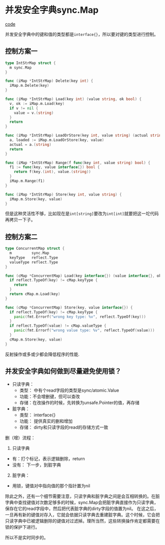 # 并发安全字典sync.Map 

[code](https://github.com/hyper0x/Golang_Puzzlers/blob/master/src/puzzlers/article28/)

并发安全字典中的键和值的类型都是`interface{}`，所以要对键的类型进行控制。

## 控制方案一

```go
type IntStrMap struct {
  m sync.Map
}

func (iMap *IntStrMap) Delete(key int) {
  iMap.m.Delete(key)
}

func (iMap *IntStrMap) Load(key int) (value string, ok bool) {
  v, ok := iMap.m.Load(key)
  if v != nil {
    value = v.(string)
  }
  return
}

func (iMap *IntStrMap) LoadOrStore(key int, value string) (actual string, loaded bool) {
  a, loaded := iMap.m.LoadOrStore(key, value)
  actual = a.(string)
  return
}

func (iMap *IntStrMap) Range(f func(key int, value string) bool) {
  f1 := func(key, value interface{}) bool {
    return f(key.(int), value.(string))
  }
  iMap.m.Range(f1)
}

func (iMap *IntStrMap) Store(key int, value string) {
  iMap.m.Store(key, value)
}
```
但是这种灵活性不够，比如现在是`int[string]`要改为`int[int]`就要把这一坨代码再拷贝一下子。

## 控制方案二

```go
type ConcurrentMap struct {
  m         sync.Map
  keyType   reflect.Type
  valueType reflect.Type
}

func (cMap *ConcurrentMap) Load(key interface{}) (value interface{}, ok bool) {
  if reflect.TypeOf(key) != cMap.keyType {
    return
  }
  return cMap.m.Load(key)
}

func (cMap *ConcurrentMap) Store(key, value interface{}) {
  if reflect.TypeOf(key) != cMap.keyType {
    panic(fmt.Errorf("wrong key type: %v", reflect.TypeOf(key)))
  }
  if reflect.TypeOf(value) != cMap.valueType {
    panic(fmt.Errorf("wrong value type: %v", reflect.TypeOf(value)))
  }
  cMap.m.Store(key, value)
}
```
反射操作或多或少都会降低程序的性能.


## 并发安全字典如何做到尽量避免使用锁？

- 只读字典：
  + 类型： 中有个read字段的类型是sync/atomic.Value
  + 功能：不会增删键，但可以查改
  + 存储：在改操作的时候，先转换为unsafe.Pointer的值，再存储
- 脏字典：
  + 类型： interface{}
  + 功能： 提供真实的删和增加
  + 存储： dirty和只读字段的read的存储方式一致

删（增）流程：

1. 只读字典
  + 有：打个标记，表示逻辑删除，return
  + 没有： 下一步，到脏字典
2. 脏字典：
  + 用锁，键值对中指向值的那个指针置为nil

除此之外，还有一个细节需要注意，只读字典和脏字典之间是会互相转换的。在脏字典中查找键值对次数足够多的时候，sync.Map会把脏字典直接作为只读字典，保存在它的read字段中，然后把代表脏字典的dirty字段的值置为nil。
在这之后，一旦再有新的键值对存入，它就会依据只读字典去重建脏字典。这个时候，它会把只读字典中已被逻辑删除的键值对过滤掉。理所当然，这些转换操作肯定都需要在锁的保护下进行。

所以不是实时同步的。

































